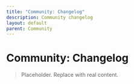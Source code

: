```yaml
---
title: "Community: Changelog"
description: Community changelog
layout: default
parent: Community
---
```


# Community: Changelog

> Placeholder. Replace with real content.
